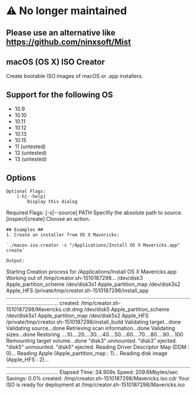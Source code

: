# ⚠️ No longer maintained
## Please use an alternative like https://github.com/ninxsoft/Mist 

## macOS (OS X) ISO Creator ##
Create bootable ISO images of macOS or .app installers.
## Support for the following OS ##
+ 10.9
+ 10.10
+ 10.11
+ 10.12
+ 10.13
+ 10.15
+ 11 (untested)
+ 12 (untested)
+ 13 (untested)
## Options ##
```
Optional Flags:
    [-h|--help]
        Display this dialog
```
Required Flags:
    [-s|--source] PATH
        Specifiy the absolute path to source.
    [inspect|create]
        Choose an action.
```
## Examples ##
1. Create an installer from OS X Mavericks:

`./macos-iso-creator -s "/Applications/Install OS X Mavericks.app" create`

Output: 
```
Starting Creation process for /Applications/Install OS X Mavericks.app
Working out of /tmp/creator.sh-1510187298...
/dev/disk3          	Apple_partition_scheme
/dev/disk3s1        	Apple_partition_map
/dev/disk3s2        	Apple_HFS                      	/private/tmp/creator.sh-1510187298/install_app
...............................................................................................................................................................
created: /tmp/creator.sh-1510187298/Mavericks.cdr.dmg
/dev/disk5          	Apple_partition_scheme
/dev/disk5s1        	Apple_partition_map
/dev/disk5s2        	Apple_HFS                      	/private/tmp/creator.sh-1510187298/install_build
	Validating target...done
	Validating source...done
	Retrieving scan information...done
	Validating sizes...done
	Restoring  ....10....20....30....40....50....60....70....80....90....100
	Remounting target volume...done
"disk3" unmounted.
"disk3" ejected.
"disk5" unmounted.
"disk5" ejected.
Reading Driver Descriptor Map (DDM : 0)…
Reading Apple (Apple_partition_map : 1)…
Reading disk image (Apple_HFS : 2)…
...............................................................................................................................................................
Elapsed Time: 34.909s
Speed: 209.6Mbytes/sec
Savings: 0.0%
created: /tmp/creator.sh-1510187298/Mavericks.iso.cdr
Your ISO is ready for deployment at /tmp/creator.sh-1510187298/Mavericks.iso
```
